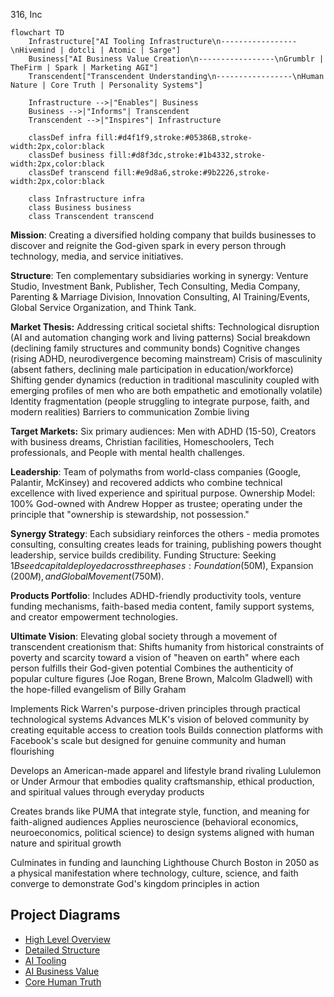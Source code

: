 316, Inc

```mermaid
flowchart TD
    Infrastructure["AI Tooling Infrastructure\n-----------------\nHivemind | dotcli | Atomic | Sarge"]
    Business["AI Business Value Creation\n-----------------\nGrumblr | TheFirm | Spark | Marketing AGI"]
    Transcendent["Transcendent Understanding\n-----------------\nHuman Nature | Core Truth | Personality Systems"]
    
    Infrastructure -->|"Enables"| Business
    Business -->|"Informs"| Transcendent
    Transcendent -->|"Inspires"| Infrastructure
    
    classDef infra fill:#d4f1f9,stroke:#05386B,stroke-width:2px,color:black
    classDef business fill:#d8f3dc,stroke:#1b4332,stroke-width:2px,color:black
    classDef transcend fill:#e9d8a6,stroke:#9b2226,stroke-width:2px,color:black
    
    class Infrastructure infra
    class Business business
    class Transcendent transcend
```

**Mission**: Creating a diversified holding company that builds businesses to discover and reignite the God-given spark in every person through technology, media, and service initiatives.

**Structure**: Ten complementary subsidiaries working in synergy: Venture Studio, Investment Bank, Publisher, Tech Consulting, Media Company, Parenting & Marriage Division, Innovation Consulting, AI Training/Events, Global Service Organization, and Think Tank.

**Market Thesis:** Addressing critical societal shifts:
Technological disruption (AI and automation changing work and living patterns)
Social breakdown (declining family structures and community bonds)
Cognitive changes (rising ADHD, neurodivergence becoming mainstream)
Crisis of masculinity (absent fathers, declining male participation in education/workforce)
Shifting gender dynamics (reduction in traditional masculinity coupled with emerging profiles of men who are both empathetic and emotionally volatile)
Identity fragmentation (people struggling to integrate purpose, faith, and modern realities)
Barriers to communication
Zombie living

**Target Markets:** Six primary audiences: Men with ADHD (15-50), Creators with business dreams, Christian facilities, Homeschoolers, Tech professionals, and People with mental health challenges.

**Leadership**: Team of polymaths from world-class companies (Google, Palantir, McKinsey) and recovered addicts who combine technical excellence with lived experience and spiritual purpose.
Ownership Model: 100% God-owned with Andrew Hopper as trustee; operating under the principle that "ownership is stewardship, not possession."

**Synergy Strategy**: Each subsidiary reinforces the others - media promotes consulting, consulting creates leads for training, publishing powers thought leadership, service builds credibility.
Funding Structure: Seeking $1B seed capital deployed across three phases: Foundation ($50M), Expansion ($200M), and Global Movement ($750M).

**Products Portfolio**: Includes ADHD-friendly productivity tools, venture funding mechanisms, faith-based media content, family support systems, and creator empowerment technologies.

**Ultimate Vision**: Elevating global society through a movement of transcendent creationism that:
Shifts humanity from historical constraints of poverty and scarcity toward a vision of "heaven on earth" where each person fulfills their God-given potential
Combines the authenticity of popular culture figures (Joe Rogan, Brene Brown, Malcolm Gladwell) with the hope-filled evangelism of Billy Graham

Implements Rick Warren's purpose-driven principles through practical technological systems
Advances MLK's vision of beloved community by creating equitable access to creation tools
Builds connection platforms with Facebook's scale but designed for genuine community and human flourishing

Develops an American-made apparel and lifestyle brand rivaling Lululemon or Under Armour that embodies quality craftsmanship, ethical production, and spiritual values through everyday products

Creates brands like PUMA that integrate style, function, and meaning for faith-aligned audiences
Applies neuroscience (behavioral economics, neuroeconomics, political science) to design systems aligned with human nature and spiritual growth

Culminates in funding and launching Lighthouse Church Boston in 2050 as a physical manifestation where technology, culture, science, and faith converge to demonstrate God's kingdom principles in action

## Project Diagrams

- [High Level Overview](./highlevel-diagram.md)
- [Detailed Structure](./detailed-diagram.md)
- [AI Tooling](./aitooling-diagram.md)
- [AI Business Value](./aibizvalue-diagram.md)
- [Core Human Truth](./corehumantruth-diagram.md)

